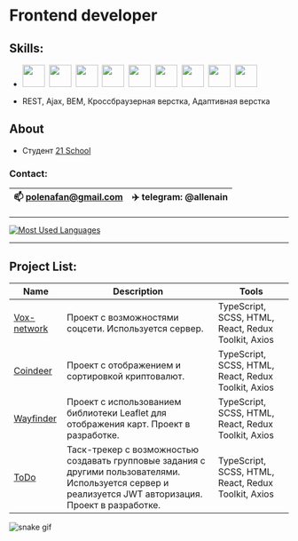 # Frontend developer
## Skills:

- <img height="40" src="https://cdn.jsdelivr.net/gh/devicons/devicon/icons/javascript/javascript-original.svg" />&nbsp;
<img height="40" src="https://cdn.jsdelivr.net/gh/devicons/devicon/icons/typescript/typescript-original.svg" />&nbsp;
<img height="40" src="https://cdn.jsdelivr.net/gh/devicons/devicon/icons/css3/css3-original.svg" />&nbsp;
<img height="40" src="https://cdn.jsdelivr.net/gh/devicons/devicon/icons/html5/html5-original.svg" />&nbsp;
<img height="40" src="https://cdn.jsdelivr.net/gh/devicons/devicon/icons/figma/figma-original.svg" />&nbsp;
<img height="40" src="https://cdn.jsdelivr.net/gh/devicons/devicon/icons/react/react-original.svg" />&nbsp;
<img height="40" src="https://cdn.jsdelivr.net/gh/devicons/devicon/icons/redux/redux-original.svg" />&nbsp;
<img height="40" src="https://cdn.jsdelivr.net/gh/devicons/devicon/icons/sass/sass-original.svg" />&nbsp;
<img height="40" src="https://cdn.jsdelivr.net/gh/devicons/devicon/icons/github/github-original.svg" />&nbsp;

- REST, Ajax, BEM, Кроссбраузерная верстка, Адаптивная верстка

## About
  - Студент [21 School](https://21-school.ru) 


### Contact:
| 📫 polenafan@gmail.com | ✈️ telegram: @allenain |
| --- | --- |

____
 [![Most Used Languages](https://github-readme-stats.vercel.app/api/top-langs/?username=popolino&theme=dark)](https://github.com/popolino?tab=repositories) 

____

## Project List:
| Name | Description | Tools |
| --- | --- | --- |
| [Vox-network](https://github.com/popolino/vox-typescript) | Проект с возможностями соцсети. Используется сервер. | TypeScript, SCSS, HTML, React, Redux Toolkit, Axios |
| [Coindeer](https://github.com/popolino/coindeer) | Проект с отображением и сортировкой криптовалют.  | TypeScript, SCSS, HTML, React, Redux Toolkit, Axios |
| [Wayfinder](https://github.com/popolino/wayfinder) | Проект с использованием библиотеки Leaflet для отображения карт. Проект в разработке. | TypeScript, SCSS, HTML, React, Redux Toolkit, Axios |
| [ToDo](https://github.com/popolino/todo-app) | Таск-трекер с возможностью создавать групповые задания с другими пользователями. Используется сервер и реализуется JWT авторизация. Проект в разработке.| TypeScript, SCSS, HTML, React, Redux Toolkit, Axios

![snake gif](https://github.com/popolino/popolino/blob/output/github-contribution-grid-snake.gif)
